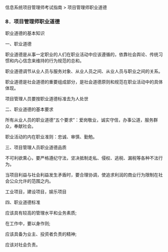 信息系统项目管理师考试指南 > 项目管理师职业道德

### 8．项目管理师职业道德 

职业道德的基本知识

一、职业道德

职业道德是从事一定职业的人们在职业活动中应该遵循的，依靠社会舆论、传统习惯和内心信念来维持的行为规范的总和。

职业道德调节从业人员与服务对象、从业人员之间、从业人员与职业之间的关系。

职业道德是社会道德的重要组成部分，是社会道德原则和规范在职业活动中的具体体现。

项目管理人员要按职业道德标准去为人处世

二、职业道德的基本要求

所有从业人员的职业道德“五个要求”：爱岗敬业，诚实守信，办事公道，服务群众，奉献社会。

职业活动的内在职业准则：忠诚、审慎、勤勉。

三、项目管理人员职业道德品质

不可利欲熏心，要严格遵纪守法，坚决抵制走私、侵权、逃税、漏税等各种不法行为。

当项目利益与社会利益发生矛盾时，要合理协调，使追求利润的商业行为限制在社会公众允许的范围之内。

工业项目，建设项目，娱乐项目

四、职业道德标准

应该具有较高的管理水平和业务素质;

在工作中，要以身作则;

应该具备为业主、投资者负责的精神;

应该对社会负责。


